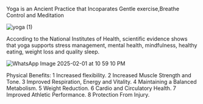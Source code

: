Yoga is an Ancient Practice that Incoparates
Gentle exercise,Breathe Control and Meditation


![yoga (1)](https://github.com/user-attachments/assets/e39831b1-2316-4b8d-a437-8032665edecd)


According to the National Institutes of Health,
scientific evidence shows that
yoga supports stress management, mental health, mindfulness, healthy eating,
weight loss and quality sleep.


![WhatsApp Image 2025-02-01 at 10 59 10 PM](https://github.com/user-attachments/assets/097afbd9-ce8d-4de6-ad94-3c440ea03dcd)


Physical Benefits:
  1  Increased flexibility.
  2  Increased Muscle Strength and Tone.
  3  Improved Respiration, Energy and Vitality.
  4  Maintaining a Balanced Metabolism.
  5  Weight Reduction.
  6  Cardio and Circulatory Health.
  7  Improved Athletic Performance.
  8  Protection From Injury.



